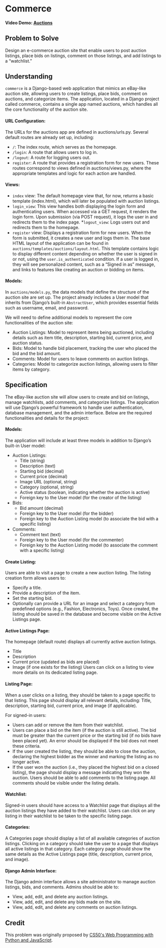 # Commerce

#### Video Demo: [Auctions](https://youtu.be/LuWJ5TnIqdY)

## Problem to Solve

Design an e-commerce auction site that enable users to post auction listings, place bids on listings, comment on those listings, and add listings to a “watchlist.”

## Understanding

`commerce` is a Django-based web application that mimics an eBay-like auction site, allowing users to create listings, place bids, comment on auctions, and categorize items. The application, located in a Django project called commerce, contains a single app named auctions, which handles all the core functionality of the auction site.

#### URL Configuration:
The URLs for the auctions app are defined in auctions/urls.py. Several default routes are already set up, including:
* `/`: The index route, which serves as the homepage.
* `/login`: A route that allows users to log in.
* `/logout`: A route for logging users out.
* `register`: A route that provides a registration form for new users.
These routes correspond to views defined in auctions/views.py, where the appropriate templates and logic for each action are handled.

#### Views:
* `index` view: The default homepage view that, for now, returns a basic template (index.html), which will later be populated with auction listings.
* `login_view`: This view handles both displaying the login form and authenticating users. When accessed via a GET request, it renders the login form. Upon submission (via POST request), it logs the user in and redirects them to the index page.
*`logout_view`: Logs users out and redirects them to the homepage.
* `register` view: Displays a registration form for new users. When the form is submitted, it creates a new user and logs them in.
The base HTML layout of the application can be found in `auctions/templates/auctions/layout.html`. This template contains logic to display different content depending on whether the user is signed in or not, using the `user.is_authenticated` condition. If a user is logged in, they will see personalized content, such as a “Signed in as” message, and links to features like creating an auction or bidding on items.

#### Models:

In `auctions/models.py`, the data models that define the structure of the auction site are set up. The project already includes a User model that inherits from Django’s built-in `AbstractUser`, which provides essential fields such as username, email, and password.

We will need to define additional models to represent the core functionalities of the auction site:
* Auction Listings: Model to represent items being auctioned, including details such as item title, description, starting bid, current price, and auction status.
* Bids: Model to handle bid placement, tracking the user who placed the bid and the bid amount.
* Comments: Model for users to leave comments on auction listings.
* Categories: Model to categorize auction listings, allowing users to filter items by category.

## Specification
The eBay-like auction site will allow users to create and bid on listings, manage watchlists, add comments, and categorize listings. The application will use Django’s powerful framework to handle user authentication, database management, and the admin interface. Below are the required functionalities and details for the project:

#### Models:
The application will include at least three models in addition to Django’s built-in User model:
* Auction Listings:
    * Title (string)
    * Description (text)
    * Starting bid (decimal)
    * Current price (decimal)
    * Image URL (optional, string)
    * Category (optional, string)
    * Active status (boolean, indicating whether the auction is active)
    * Foreign key to the User model (for the creator of the listing)
* Bids:
    * Bid amount (decimal)
    * Foreign key to the User model (for the bidder)
    * Foreign key to the Auction Listing model (to associate the bid with a specific listing)
* Comments:
    * Comment text (text)
    * Foreign key to the User model (for the commenter)
    * Foreign key to the Auction Listing model (to associate the comment with a specific listing)

#### Create Listing:
Users are able to visit a page to create a new auction listing. The listing creation form allows users to:
* Specify a title.
* Provide a description of the item.
* Set the starting bid.
* Optionally can provide a URL for an image and select a category from predefined options (e.g., Fashion, Electronics, Toys).
Once created, the listing should be saved in the database and become visible on the Active Listings page.

#### Active Listings Page:
The homepage (default route) displays all currently active auction listings.
* Title
* Description
* Current price (updated as bids are placed)
* Image (if one exists for the listing)
Users can click on a listing to view more details on its dedicated listing page.

#### Listing Page:
When a user clicks on a listing, they should be taken to a page specific to that listing. This page should display all relevant details, including:
Title, description, starting bid, current price, and image (if applicable).

For signed-in users:
* Users can add or remove the item from their watchlist.
* Users can place a bid on the item (if the auction is still active). The bid must be greater than the current price or the starting bid (if no bids have been placed yet). An error should be displayed if the bid does not meet these criteria.
* If the user created the listing, they should be able to close the auction, declaring the highest bidder as the winner and marking the listing as no longer active.
* If the user won the auction (i.e., they placed the highest bid on a closed listing), the page should display a message indicating they won the auction.
Users should be able to add comments to the listing page. All comments should be visible under the listing details.

#### Watchlist:
Signed-in users should have access to a Watchlist page that displays all the auction listings they have added to their watchlist.
Users can click on any listing in their watchlist to be taken to the specific listing page.

#### Categories:
A Categories page should display a list of all available categories of auction listings.
Clicking on a category should take the user to a page that displays all active listings in that category.
Each category page should show the same details as the Active Listings page (title, description, current price, and image).

#### Django Admin Interface:
The Django admin interface allows a site administrator to manage auction listings, bids, and comments.
Admins should be able to:
* View, add, edit, and delete any auction listings.
* View, add, edit, and delete any bids made on the site.
* View, add, edit, and delete any comments on auction listings.

## Credit

This problem was originally proposed by [CS50's Web Programming with Python and JavaScript](https://cs50.harvard.edu/web/2020/projects/2/commerce/).

